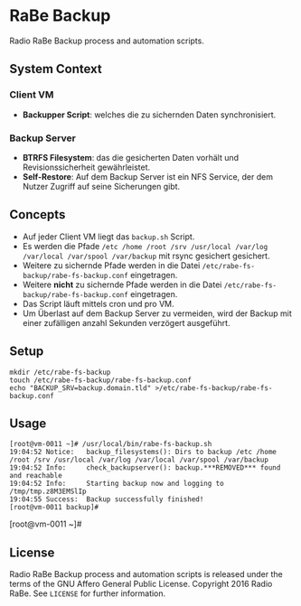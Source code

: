 # RaBe Backup

Radio RaBe Backup process and automation scripts.

## System Context

### Client VM

* **Backupper Script**: welches die zu sichernden Daten synchronisiert.

### Backup Server

* **BTRFS Filesystem**: das die gesicherten Daten vorhält und Revisionssicherheit
  gewährleistet.
* **Self-Restore**: Auf dem Backup Server ist ein NFS Service, der dem Nutzer Zugriff
  auf seine Sicherungen gibt.

## Concepts

* Auf jeder Client VM liegt das `backup.sh` Script.
* Es werden die Pfade `/etc /home /root /srv /usr/local /var/log /var/local /var/spool /var/backup` mit rsync gesichert
  gesichert. 
* Weitere zu sichernde Pfade werden in die Datei `/etc/rabe-fs-backup/rabe-fs-backup.conf` eingetragen.
* Weitere **nicht** zu sichernde Pfade werden in die Datei `/etc/rabe-fs-backup/rabe-fs-backup.conf`
  eingetragen.
* Das Script läuft mittels cron und pro VM.
* Um Überlast auf dem Backup Server zu vermeiden, wird der Backup mit einer zufälligen
  anzahl Sekunden verzögert ausgeführt. 

## Setup

	mkdir /etc/rabe-fs-backup
	touch /etc/rabe-fs-backup/rabe-fs-backup.conf
	echo "BACKUP_SRV=backup.domain.tld" >/etc/rabe-fs-backup/rabe-fs-backup.conf

## Usage

	[root@vm-0011 ~]# /usr/local/bin/rabe-fs-backup.sh
	19:04:52 Notice:   backup_filesystems(): Dirs to backup /etc /home /root /srv /usr/local /var/log /var/local /var/spool /var/backup
	19:04:52 Info:     check_backupserver(): backup.***REMOVED*** found and reachable
	19:04:52 Info:     Starting backup now and logging to /tmp/tmp.z8M3EMSlIp
	19:04:55 Success:  Backup successfully finished!
	[root@vm-0011 backup]#
[root@vm-0011 ~]#

## License

Radio RaBe Backup process and automation scripts is released under the terms of the
GNU Affero General Public License.
Copyright 2016 Radio RaBe.
See `LICENSE` for further information.
